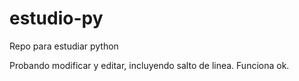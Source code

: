 # estudio-py

Repo para estudiar python

Probando modificar y editar, incluyendo salto de linea. Funciona ok.

